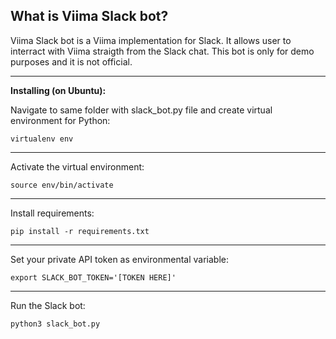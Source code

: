 **What is Viima Slack bot?**
---

Viima Slack bot is a Viima implementation for Slack. It allows user to interract with Viima straigth from the Slack chat. This bot is only for demo purposes and it is not official.

---
**Installing (on Ubuntu):**

Navigate to same folder with slack_bot.py file and create virtual environment for Python:
```
virtualenv env
```
----

Activate the virtual environment:
```
source env/bin/activate
```
---

Install requirements:
```
pip install -r requirements.txt
```
---

Set your private API token as environmental variable:
```
export SLACK_BOT_TOKEN='[TOKEN HERE]'
```
---

Run the Slack bot:
```
python3 slack_bot.py
```
